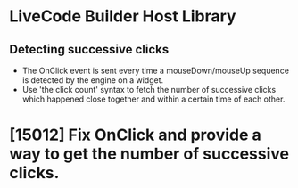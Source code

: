 # LiveCode Builder Host Library

## Detecting successive clicks

* The OnClick event is sent every time a mouseDown/mouseUp sequence is detected by the engine on a widget.
* Use 'the click count' syntax to fetch the number of successive clicks which happened close together and within a certain time of each other.

# [15012] Fix OnClick and provide a way to get the number of successive clicks.
